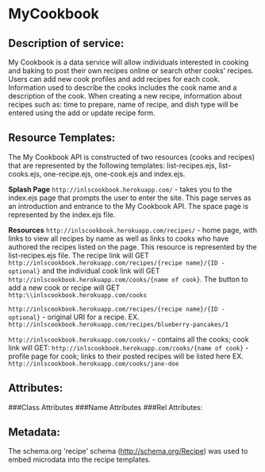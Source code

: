 MyCookbook
==========

Description of service:
-----------------------
My Cookbook is a data service will allow individuals interested in cooking and baking to post their own recipes online 
or search other cooks' recipes. Users can add new cook profiles and add recipes for each cook. Information used to
describe the cooks includes the cook name and a description of the cook. When creating a new recipe, information about 
recipes such as: time to prepare, name of recipe, and dish type will be entered using the add or update recipe form.

Resource Templates:
-------------------
The My Cookbook API is constructed of two resources (cooks and recipes) that are represented by the following templates:
list-recipes.ejs, list-cooks.ejs, one-recipe.ejs, one-cook.ejs and index.ejs.
   
**Splash Page**
``http://inlscookbook.herokuapp.com/`` - takes you to the index.ejs page that prompts the user to enter the site. This page
serves as an introduction and entrance to the My Cookbook API. The space page is represented by the index.ejs file.


**Resources**
``http://inlscookbook.herokuapp.com/recipes/`` - home page, with links to view all recipes by name as well as links
to cooks who have authored the recipes listed on the page. This resource is represented by the list-recipes.ejs file. 
The recipe link will GET ``http://inlscookbook.herokuapp.com/recipes/{recipe name}/{ID - optional}`` and the individual 
cook link will GET ``http://inlscookbook.herokuapp.com/cooks/{name of cook}``. The button to add a new cook or recipe 
will GET ``http:\\inlscookbook.herokuapp.com/cooks``

``http://inlscookbook.herokuapp.com/recipes/{recipe name}/{ID - optional}`` - original URI for a recipe.
   EX. ``http://inlscookbook.herokuapp.com/recipes/blueberry-pancakes/1``

``http://inlscookbook.herokuapp.com/cooks/`` - contains all the cooks; cook link will GET: 
``http://inlscookbook.herokuapp.com/cooks/{name of cook}`` - profile page for cook; links to their posted recipes 
will be listed here
   EX. ``http://inlscookbook.herokuapp.com/cooks/jane-doe``


Attributes:
-----------
###Class Attributes
###Name Attributes
###Rel Attributes:

Metadata:
---------
The schema.org 'recipe' schema (http://schema.org/Recipe)  was used to embed microdata into the recipe templates.
